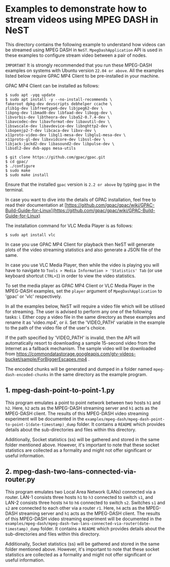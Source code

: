# Examples to demonstrate how to stream videos using MPEG DASH in NeST

This directory contains the following example to understand how videos can be streamed using MPEG DASH in `NeST`. `MpegDashApplication` API is used in these examples to configure stream video between a pair of nodes.


`IMPORTANT`
It is strongly recommended that you run these MPEG-DASH examples on systems with Ubuntu version `22.04 or above`.
All the examples listed below require GPAC MP4 Client to be pre-installed in your machine.

GPAC MP4 Client can be installed as follows:
```shell
$ sudo apt -yqq update
$ sudo apt install -y --no-install-recommends \
fakeroot dpkg-dev devscripts debhelper ccache \
zlib1g-dev libfreetype6-dev libjpeg62-dev \
libpng-dev libmad0-dev libfaad-dev libogg-dev \
libvorbis-dev libtheora-dev liba52-0.7.4-dev \
libavcodec-dev libavformat-dev libavutil-dev \
libswscale-dev libavdevice-dev libnghttp2-dev \
libopenjp2-7-dev libcaca-dev libxv-dev \
x11proto-video-dev libgl1-mesa-dev libglu1-mesa-dev \
x11proto-gl-dev libxvidcore-dev libssl-dev \
libjack-jackd2-dev libasound2-dev libpulse-dev \
libsdl2-dev dvb-apps mesa-utils

$ git clone https://github.com/gpac/gpac.git
$ cd gpac/
$ ./configure
$ sudo make
$ sudo make install

```
Ensure that the installed `gpac` version is `2.2 or above` by typing `gpac` in the terminal.

In case you want to dive into the details of GPAC installation,
feel free to read their documentation at [https://github.com/gpac/gpac/wiki/GPAC-Build-Guide-for-Linux](https://github.com/gpac/gpac/wiki/GPAC-Build-Guide-for-Linux)


The installation command for VLC Media Player is as follows:

```shell
$ sudo apt install vlc
```

In case you use GPAC MP4 Client for playback then NeST will generate plots of the video streaming statistics and also generate a JSON file of the same.

In case you use VLC Media Player, then while the video is playing you will have to navigate to `Tools > Media Information > 'Statistics' Tab` (or use keyboard shortcut `CTRL+I`) in order to view the video statistics.

To set the media player as GPAC MP4 Client or VLC Media Player in the MPEG-DASH examples, set the `player` argument of `MpegDashApplication` to 'gpac' or 'vlc' respectively.



In all the examples below, NeST will require a video file which will be utilised for streaming.
The user is advised to perform any one of the following tasks:
i. Either copy a video file in the same directory as these examples and rename it as 'video.mp4', or
ii. Set the 'VIDEO_PATH' variable in the example to the path of the video file of the user's choice.

If the path specified by 'VIDEO_PATH' is invalid, then the API will automatically resort to downloading a sample 15-second video from the Internet as a fallback mechanism. The sample video will be downloaded from https://commondatastorage.googleapis.com/gtv-videos-bucket/sample/ForBiggerEscapes.mp4 .

The encoded chunks will be generated and dumped in a folder named `mpeg-dash-encoded-chunks` in the same directory as the example program.

## 1. mpeg-dash-point-to-point-1.py
This program emulates a point to point network between two hosts `h1` and
`h2`. Here, `h2` acts as the MPEG-DASH streaming server and `h1` acts as the MPEG-DASH client.
The results of this MPEG-DASH video streaming experiment will be documented in the `examples/mpeg-dash/mpeg-dash-point-to-point-1(date-timestamp)_dump` folder. It contains a `README` which provides details about the sub-directories and files within this directory.

Additionally, Socket statistics (ss) will be gathered and stored in the same folder mentioned above. However, it's important to note that these socket statistics are collected as a formality and might not offer significant or useful information.

<!-- The below snippet will render example code in docs website -->
<!-- #DOCS_INCLUDE: mpeg-dash-point-to-point-1.py -->

## 2. mpeg-dash-two-lans-connected-via-router.py
This program emulates two Local Area Network (LANs) connected via a router.
LAN-1 consists three hosts `h1` to `h3` connected to switch `s1`, and
LAN-2 consists three hosts `h4` to `h6` connected to switch `s2`. Switches
`s1` and `s2` are connected to each other via a router `r1`. Here, `h4`
acts as the MPEG-DASH streaming server and `h1` acts as the MPEG-DASH client.
The results of this MPEG-DASH video streaming experiment will be documented in the `examples/mpeg-dash/mpeg-dash-two-lans-connected-via-router(date-timestamp)_dump` folder. It  contains a `README` which provides details about the sub-directories and files within this directory.

Additionally, Socket statistics (ss) will be gathered and stored in the same folder mentioned above. However, it's important to note that these socket statistics are collected as a formality and might not offer significant or useful information.

<!-- The below snippet will render example code in docs website -->
<!-- #DOCS_INCLUDE: mpeg-dash-two-lans-connected-via-router.py -->
